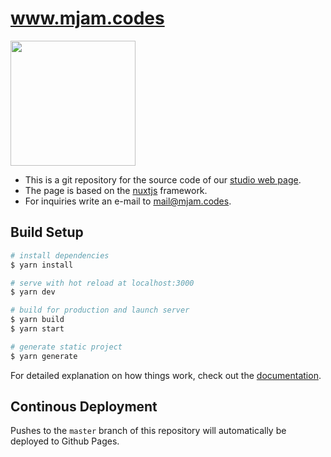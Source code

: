 # www.mjam.codes
<p>
    <img src="https://www.mjam.codes/yellow-arrows.svg" width="200px">
</p>

- This is a git repository for the source code of our [studio web page](https://www.mjam.codes).
- The page is based on the [nuxtjs](https://nuxtjs.org) framework.
- For inquiries write an e-mail to <mail@mjam.codes>.

## Build Setup

```bash
# install dependencies
$ yarn install

# serve with hot reload at localhost:3000
$ yarn dev

# build for production and launch server
$ yarn build
$ yarn start

# generate static project
$ yarn generate
```

For detailed explanation on how things work, check out the [documentation](https://nuxtjs.org).

## Continous Deployment
Pushes to the `master` branch of this repository will automatically be deployed to Github Pages.
